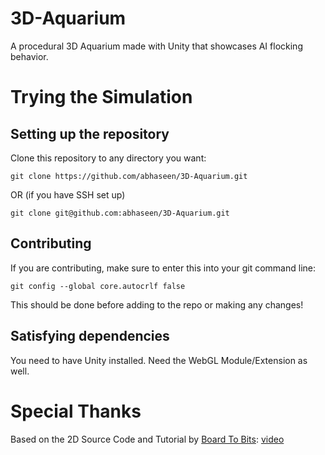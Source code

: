 # 3D-Aquarium

A procedural 3D Aquarium made with Unity that showcases AI flocking behavior.

# Trying the Simulation

## Setting up the repository

Clone this repository to any directory you want:

```shell
git clone https://github.com/abhaseen/3D-Aquarium.git
```

OR (if you have SSH set up)

```shell
git clone git@github.com:abhaseen/3D-Aquarium.git
```

## Contributing

If you are contributing, make sure to enter this into your git command line:

```shell
git config --global core.autocrlf false
```

This should be done before adding to the repo or making any changes!

## Satisfying dependencies

You need to have Unity installed. Need the WebGL Module/Extension as well.

# Special Thanks

Based on the 2D Source Code and Tutorial by [Board To Bits](https://github.com/boardtobits): [video](https://www.youtube.com/playlist?list=PL5KbKbJ6Gf99UlyIqzV1UpOzseyRn5H1d)
